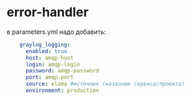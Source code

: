 # error-handler

в parameters.yml надо добавить:

```yml
    graylog_logging:
      enabled: true
      host: amqp-host
      login: amqp-login
      password: amqp-password
      port: amqp-port
      source: elama #источник (название сервиса/проекта)
      environment: production
```
